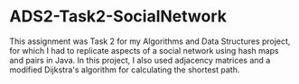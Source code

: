 # ADS2-Task2-SocialNetwork
This assignment was Task 2 for my Algorithms and Data Structures project, for which I had to replicate aspects of a social network using hash maps and pairs in Java. In this project, I also used adjacency matrices and a modified Dijkstra's algorithm for calculating the shortest path.
